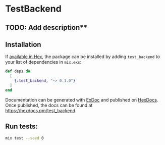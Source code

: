 # TestBackend

## TODO: Add description**

## Installation

If [available in Hex](https://hex.pm/docs/publish), the package can be installed
by adding `test_backend` to your list of dependencies in `mix.exs`:

```elixir
def deps do
  [
    {:test_backend, "~> 0.1.0"}
  ]
end
```

Documentation can be generated with [ExDoc](https://github.com/elixir-lang/ex_doc)
and published on [HexDocs](https://hexdocs.pm). Once published, the docs can
be found at <https://hexdocs.pm/test_backend>.

## Run tests:

```zsh
mix test --seed 0
```
